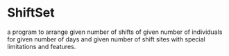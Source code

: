 # ShiftSet
a program to arrange given number of shifts of given number of individuals for given number of days and given number of shift sites with special limitations and features.
